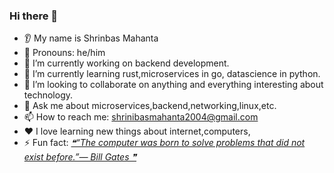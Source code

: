 ### Hi there 👋
* 👂 My name is Shrinbas Mahanta
* 👩 Pronouns: he/him
* 🔭 I’m currently working on backend development.
* 🌱 I’m currently learning rust,microservices in go, datascience in python.
* 🤝 I’m looking to collaborate on anything and everything interesting about technology.
* 💬 Ask me about microservices,backend,networking,linux,etc.
* 📫 How to reach me: shrinibasmahanta2004@gmail.com
* ❤️ I love learning new things about internet,computers,
* ⚡ Fun fact: <a href='https://github.com/marketplace/actions/quote-readme'><!--STARTS_HERE_FACT_README-->
<i>❝“The computer was born to solve problems that did not exist before.”— Bill Gates    ❞</i>
<!--ENDS_HERE_FACT_README--> </a>
